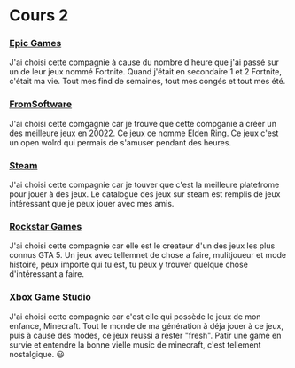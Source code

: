 # Cours 2


### [Epic Games](https://www.epicgames.com/site/en-US/home)
J'ai choisi cette compagnie à cause du nombre d'heure que j'ai passé sur un de leur jeux nommé Fortnite. Quand j'était en secondaire 1 et 2 Fortnite, c'était ma vie. Tout mes find de semaines, tout mes congés et tout mes été. 

### [FromSoftware](https://www.fromsoftware.jp/ww/)
J'ai choisi cette comgagnie car je trouve que cette compganie a créer un des meilleure jeux en 20022. Ce jeux ce nomme Elden Ring. Ce jeux c'est un open wolrd qui permais de s'amuser pendant des heures.

### [Steam](https://store.steampowered.com/?l=french)
J'ai choisi cette compagnie car je touver que c'est la meilleure platefrome pour jouer à des jeux. Le catalogue des jeux sur steam est remplis de jeux intéressant que je peux jouer avec mes amis.

### [Rockstar Games](https://www.rockstargames.com/fr/)
J'ai choisi cette compagnie car elle est le createur d'un des jeux les plus connus GTA 5. Un jeux avec tellemnet de chose a faire, mulitjoueur et mode histoire, peux importe qui tu est, tu peux y trouver quelque chose d'intéressant a faire.

### [Xbox Game Studio]([https://www.minecraft.net/fr-fr](https://www.xbox.com/en-US/xbox-game-studios))
J'ai choisi cette compagnie car c'est elle qui possède le jeux de mon enfance, Minecraft. Tout le monde de ma génération à déja jouer à ce jeux, puis à cause des modes, ce jeux reussi a rester "fresh". Patir une game en survie et entendre la bonne vielle music de minecraft, c'est tellement nostalgique. :smiley:


